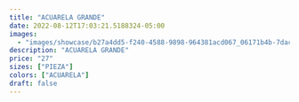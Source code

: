 ```yaml
---
title: "ACUARELA GRANDE"
date: 2022-08-12T17:03:21.5188324-05:00
images:
  - "images/showcase/b27a4dd5-f240-4588-9898-964381acd067_06171b4b-7dac-4af3-8213-688487ebb086.webp"
description: "ACUARELA GRANDE"
price: "27"
sizes: ["PIEZA"]
colors: ["ACUARELA"]
draft: false
---
```


